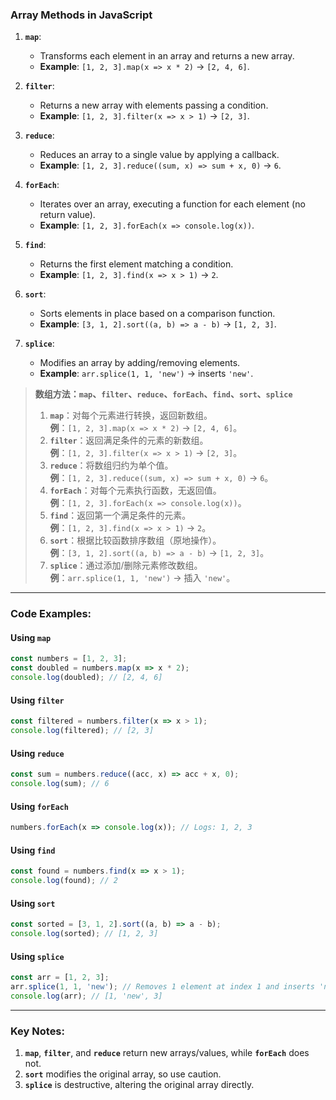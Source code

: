 ### Array Methods in JavaScript

1. **`map`**:
   - Transforms each element in an array and returns a new array.
   - **Example**: `[1, 2, 3].map(x => x * 2)` → `[2, 4, 6]`.

2. **`filter`**:
   - Returns a new array with elements passing a condition.
   - **Example**: `[1, 2, 3].filter(x => x > 1)` → `[2, 3]`.

3. **`reduce`**:
   - Reduces an array to a single value by applying a callback.
   - **Example**: `[1, 2, 3].reduce((sum, x) => sum + x, 0)` → `6`.

4. **`forEach`**:
   - Iterates over an array, executing a function for each element (no return value).
   - **Example**: `[1, 2, 3].forEach(x => console.log(x))`.

5. **`find`**:
   - Returns the first element matching a condition.
   - **Example**: `[1, 2, 3].find(x => x > 1)` → `2`.

6. **`sort`**:
   - Sorts elements in place based on a comparison function.
   - **Example**: `[3, 1, 2].sort((a, b) => a - b)` → `[1, 2, 3]`.

7. **`splice`**:
   - Modifies an array by adding/removing elements.
   - **Example**: `arr.splice(1, 1, 'new')` → inserts `'new'`.

> **数组方法：`map`、`filter`、`reduce`、`forEach`、`find`、`sort`、`splice`**  
> 1. **`map`**：对每个元素进行转换，返回新数组。  
>    **例**：`[1, 2, 3].map(x => x * 2)` → `[2, 4, 6]`。  
> 2. **`filter`**：返回满足条件的元素的新数组。  
>    **例**：`[1, 2, 3].filter(x => x > 1)` → `[2, 3]`。  
> 3. **`reduce`**：将数组归约为单个值。  
>    **例**：`[1, 2, 3].reduce((sum, x) => sum + x, 0)` → `6`。  
> 4. **`forEach`**：对每个元素执行函数，无返回值。  
>    **例**：`[1, 2, 3].forEach(x => console.log(x))`。  
> 5. **`find`**：返回第一个满足条件的元素。  
>    **例**：`[1, 2, 3].find(x => x > 1)` → `2`。  
> 6. **`sort`**：根据比较函数排序数组（原地操作）。  
>    **例**：`[3, 1, 2].sort((a, b) => a - b)` → `[1, 2, 3]`。  
> 7. **`splice`**：通过添加/删除元素修改数组。  
>    **例**：`arr.splice(1, 1, 'new')` → 插入 `'new'`。

---

### Code Examples:

<audio src="..\..\mp3\`map`用于对数组的每个元素 (1).mp3"></audio>

#### **Using `map`**
```javascript
const numbers = [1, 2, 3];
const doubled = numbers.map(x => x * 2);
console.log(doubled); // [2, 4, 6]
```

#### **Using `filter`**
```javascript
const filtered = numbers.filter(x => x > 1);
console.log(filtered); // [2, 3]
```

#### **Using `reduce`**
```javascript
const sum = numbers.reduce((acc, x) => acc + x, 0);
console.log(sum); // 6
```

#### **Using `forEach`**
```javascript
numbers.forEach(x => console.log(x)); // Logs: 1, 2, 3
```

#### **Using `find`**
```javascript
const found = numbers.find(x => x > 1);
console.log(found); // 2
```

#### **Using `sort`**
```javascript
const sorted = [3, 1, 2].sort((a, b) => a - b);
console.log(sorted); // [1, 2, 3]
```

#### **Using `splice`**
```javascript
const arr = [1, 2, 3];
arr.splice(1, 1, 'new'); // Removes 1 element at index 1 and inserts 'new'
console.log(arr); // [1, 'new', 3]
```

---

### Key Notes:

<audio src="..\..\mp3\1. __`map`__, _.mp3"></audio>

1. **`map`**, **`filter`**, and **`reduce`** return new arrays/values, while **`forEach`** does not.  
2. **`sort`** modifies the original array, so use caution.  
3. **`splice`** is destructive, altering the original array directly.